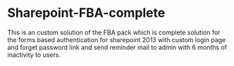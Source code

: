 # Sharepoint-FBA-complete
This is an custom solution of the FBA pack which is complete solution for the forms based authentication for sharepoint 2013 with custom login page and forget password link and send reminder mail to admin with 6 months of inactivity to users. 
